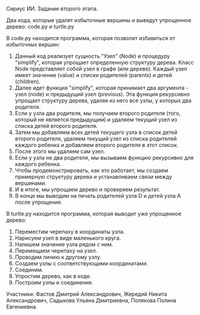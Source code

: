 Сириус ИИ. Задание второго этапа.

Два кода, которые удалят избыточные вершины и выведут упрощенное дерево: code.py и turtle.py 

В code.py находится программа, которая позволит избавиться от избыточных вершин:

1) Данный код реализует сущность "Узел" (Node) и процедуру "simplify", которая упрощает определенную структуру дерева.
Класс Node представляет собой узел в графе (или дереве). Каждый узел имеет значение (value) и списки родителей (parents) и детей (children).
2) Далее идет функция "simplify", которая принимает два аргумента - узел (node) и предыдущий узел (previous). Эта функция рекурсивно упрощает структуру дерева, удаляя из него все узлы, у которых два родителя.
3) Если у узла два родителя, мы получаем второго родителя (того, который не является предыдущим) и удаляем текущий узел из списка детей второго родителя.
4) Затем мы добавляем всех детей текущего узла в список детей второго родителя, удаляем текущий узел из списка родителей каждого ребенка и добавляем второго родителя в этот список.
5) После этого мы удаляем сам узел.
6) Если у узла не два родителя, мы вызываем функцию рекурсивно для каждого ребенка.
7) Чтобы продемонстрировать, как это работает, мы создаем примерную структуру дерева и устанавливаем связи между вершинами.
8) И в итоге, мы упрощаем дерево и проверяем результат.
9) В конце мы выводим на печать родителей узла D и детей узла A после упрощения.


В turtle.py находится программа, которая выводит уже упрощенное дерево:

1) Переместим черепаху в координаты узла.
2) Нарисуем узел в виде маленького круга.
3) Напишем значение узла рядом с ним.
4) Перемещаем черепаху на узел.
5) Проводим линию к другому узлу.
6) Создаем узлы с соответствующими координатами.
7) Соединим.
8) Упростим дерево, как в коде.
9) Построим узлы и соединения.



Участники:
Фастов Дмитрий Александрович,
Жередий Никита Александрович,
Садыкова Ульяна Дмитриевна, 
Полякова Полина Евгениевна.



